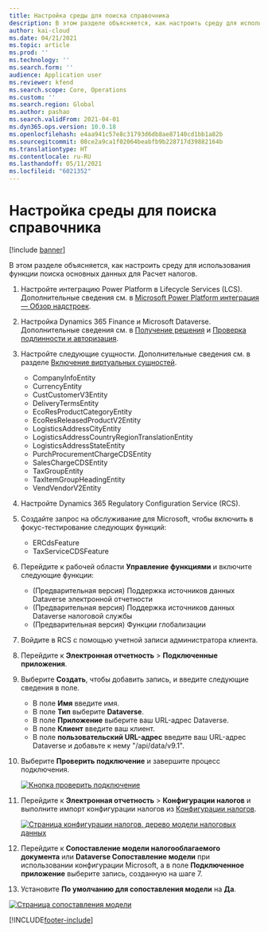 ```yaml
---
title: Настройка среды для поиска справочника
description: В этом разделе объясняется, как настроить среду для использования функции поиска основных данных для Расчет налогов.
author: kai-cloud
ms.date: 04/21/2021
ms.topic: article
ms.prod: ''
ms.technology: ''
ms.search.form: ''
audience: Application user
ms.reviewer: kfend
ms.search.scope: Core, Operations
ms.custom: ''
ms.search.region: Global
ms.author: pashao
ms.search.validFrom: 2021-04-01
ms.dyn365.ops.version: 10.0.18
ms.openlocfilehash: e4aa941c57e8c31793d6db8ae87140cd1bb1a82b
ms.sourcegitcommit: 08ce2a9ca1f02064beabfb9b228717d39882164b
ms.translationtype: HT
ms.contentlocale: ru-RU
ms.lasthandoff: 05/11/2021
ms.locfileid: "6021352"
---
```

# <a name="set-up-an-environment-for-master-data-lookup"></a>Настройка среды для поиска справочника

[!include [banner](../includes/banner.md)]

В этом разделе объясняется, как настроить среду для использования функции поиска основных данных для Расчет налогов.

1. Настройте интеграцию Power Platform в Lifecycle Services (LCS). Дополнительные сведения см. в [Microsoft Power Platform интеграция — Обзор надстроек](../../fin-ops-core/dev-itpro/power-platform/add-ins-overview.md).
2. Настройка Dynamics 365 Finance и Microsoft Dataverse. Дополнительные сведения см. в [Получение решения](../../fin-ops-core/dev-itpro/power-platform/admin-reference.md#getting-the-solution) и [Проверка подлинности и авторизация](../../fin-ops-core/dev-itpro/power-platform/admin-reference.md#authentication-and-authorization).
3. Настройте следующие сущности. Дополнительные сведения см. в разделе [Включение виртуальных сущностей](../../fin-ops-core/dev-itpro/power-platform/admin-reference.md#enabling-virtual-entities).
      - CompanyInfoEntity
      - CurrencyEntity
      - CustCustomerV3Entity
      - DeliveryTermsEntity
      - EcoResProductCategoryEntity
      - EcoResReleasedProductV2Entity
      - LogisticsAddressCityEntity
      - LogisticsAddressCountryRegionTranslationEntity
      - LogisticsAddressStateEntity
      - PurchProcurementChargeCDSEntity
      - SalesChargeCDSEntity
      - TaxGroupEntity
      - TaxItemGroupHeadingEntity
      - VendVendorV2Entity
4. Настройте Dynamics 365 Regulatory Configuration Service (RCS). 
5. Создайте запрос на обслуживание для Microsoft, чтобы включить в фокус-тестирование следующих функций:

      - ERCdsFeature
      - TaxServiceCDSFeature

6. Перейдите к рабочей области **Управление функциями** и включите следующие функции:

      - (Предварительная версия) Поддержка источников данных Dataverse электронной отчетности
      - (Предварительная версия) Поддержка источников данных Dataverse налоговой службы
      - (Предварительная версия) Функции глобализации

5. Войдите в RCS с помощью учетной записи администратора клиента.
6. Перейдите к **Электронная отчетность** > **Подключенные приложения**. 
7. Выберите **Создать**, чтобы добавить запись, и введите следующие сведения в поле. 

   - В поле **Имя** введите имя.
   - В поле **Тип** выберите **Dataverse**.
   - В поле **Приложение** выберите ваш URL-адрес Dataverse.
   - В поле **Клиент** введите ваш клиент.
   - В поле **пользовательский URL-адрес** введите ваш URL-адрес Dataverse и добавьте к нему "/api/data/v9.1".

8. Выберите **Проверить подключение** и завершите процесс подключения. 

   [![Кнопка проверить подключение](./media/tax-service-setup-environment-for-mater-date-pic1.png)](./media/tax-service-setup-environment-for-mater-date-pic1.png)

9. Перейдите к **Электронная отчетность** > **Конфигурации налогов** и выполните импорт конфигурации налогов из [Конфигурации налогов](https://go.microsoft.com/fwlink/?linkid=2158352).

   [![Страница конфигурации налогов, дерево модели налоговых данных](./media/tax-service-setup-environment-for-mater-date-pic2.png)](./media/tax-service-setup-environment-for-mater-date-pic2.png)

10. Перейдите к **Сопоставление модели налогооблагаемого документа** или **Dataverse Сопоставление модели** при использовании конфигурации Microsoft, а в поле **Подключенное приложение** выберите запись, созданную на шаге 7.
11. Установите **По умолчанию для сопоставления модели** на **Да**.

   [![Страница сопоставления модели](./media/tax-service-setup-environment-for-mater-date-pic3.png)](./media/tax-service-setup-environment-for-mater-date-pic3.png)


[!INCLUDE[footer-include](../../includes/footer-banner.md)]
